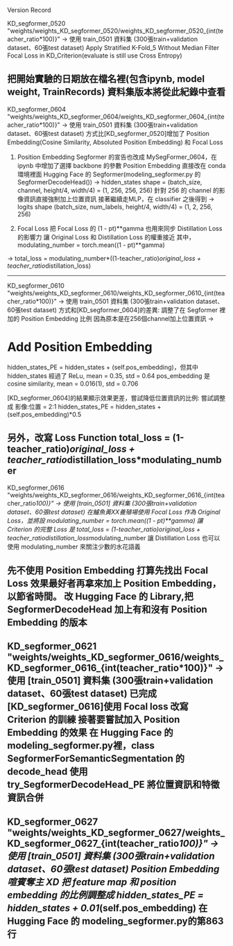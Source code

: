 Version Record


KD_segformer_0520
"weights/weights_KD_segformer_0520/weights_KD_segformer_0520_{int(teacher_ratio*100)}"
->
使用 train_0501 資料集 (300張train+validation dataset、60張test dataset)
Apply Stratified K-Fold_5
Without Median Filter
Focal Loss in KD_Criterion(evaluate is still use Cross Entropy)

把開始實驗的日期放在檔名裡(包含ipynb, model weight, TrainRecords)
資料集版本將從此紀錄中查看
--------------------------------------------------------
KD_segformer_0604
"weights/weights_KD_segformer_0604/weights_KD_segformer_0604_{int(teacher_ratio*100)}"
->
使用 train_0501 資料集 (300張train+validation dataset、60張test dataset)
方式比[KD_segformer_0520]增加了 Position Embedding(Cosine Similarity, Absoluted Position Embedding) 和 Focal Loss

1. Position Embedding
Segformer 的宣告也改成 MySegFormer_0604，在 ipynb 中增加了選擇 backbone 的參數
Position Embedding 直接改在 conda 環境裡面 Hugging Face 的 Segformer(modeling_segformer.py 的 SegformerDecodeHead())
-> hidden_states shape = (batch_size, channel, height/4, width/4) = (1, 256, 256, 256)
針對 256 的 channel 的影像資訊直接強制加上位置資訊
接著繼續走MLP，在 classifier 之後得到
-> logits shape (batch_size, num_labels, height/4, width/4) = (1, 2, 256, 256)

2. Focal Loss
把 Focal Loss 的 (1 - pt)**gamma 也用來同步 Distillation Loss的影響力
讓 Original Loss 和 Distillation Loss 的權重接近
其中，modulating_number = torch.mean((1 - pt)**gamma)

-> total_loss = modulating_number*((1-teacher_ratio)*original_loss + teacher_ratio*distillation_loss)

--------------------------------------------------------
KD_segformer_0610
"weights/weights_KD_segformer_0610/weights_KD_segformer_0610_{int(teacher_ratio*100)}"
->
使用 train_0501 資料集 (300張train+validation dataset、60張test dataset)
方式和[KD_segformer_0604]的差異:
調整了在 Segformer 裡加的 Position Embedding 比例
因為原本是在256個channel加上位置資訊 ->
# Add Position Embedding
hidden_states_PE = hidden_states + (self.pos_embedding)，但其中
hidden_states 經過了 ReLu, mean = 0.35, std = 0.64
pos_embedding 是 cosine similarity, mean = 0.016(1), std = 0.706

[KD_segformer_0604]的結果顯示效果更差，嘗試降低位置資訊的比例: 嘗試調整成 影像:位置 = 2:1
hidden_states_PE = hidden_states + (self.pos_embedding)*0.5

另外，改寫 Loss Function
total_loss = (1-teacher_ratio)*original_loss + teacher_ratio*distillation_loss*modulating_number
--------------------------------------------------------
KD_segformer_0616
"weights/weights_KD_segformer_0616/weights_KD_segformer_0616_{int(teacher_ratio*100)}"
->
使用 [train_0501] 資料集 (300張train+validation dataset、60張test dataset)
在鱸魚黃XX養殖場使用 Focal Loss 作為 Original Loss，並將設 modulating_number = torch.mean((1 - pt)**gamma)
讓 Criterion 的完整 Loss 是 total_loss = (1-teacher_ratio)*original_loss + teacher_ratio*distillation_loss*modulating_number
讓 Distillation Loss 也可以使用 modulating_number 來關注少數的水花語義

先不使用 Position Embedding
打算先找出 Focal Loss 效果最好者再拿來加上 Position Embedding，以節省時間。
改 Hugging Face 的 Library,把 SegformerDecodeHead 加上有和沒有 Position Embedding 的版本
--------------------------------------------------------
KD_segformer_0621
"weights/weights_KD_segformer_0616/weights_KD_segformer_0616_{int(teacher_ratio*100)}"
->
使用 [train_0501] 資料集 (300張train+validation dataset、60張test dataset)
已完成[KD_segformer_0616]使用 Focal loss 改寫 Criterion 的訓練
接著要嘗試加入 Position Embedding 的效果
在 Hugging Face 的 modeling_segformer.py裡，class SegformerForSemanticSegmentation 的 decode_head 使用 try_SegformerDecodeHead_PE
將位置資訊和特徵資訊合併
--------------------------------------------------------
KD_segformer_0627
"weights/weights_KD_segformer_0627/weights_KD_segformer_0627_{int(teacher_ratio*100)}"
->
使用 [train_0501] 資料集 (300張train+validation dataset、60張test dataset)
Position Embedding 喧賓奪主 XD
把 feature map 和 position embedding 的比例調整成
hidden_states_PE = hidden_states + 0.01*(self.pos_embedding)
在 Hugging Face 的 modeling_segformer.py的第863行
--------------------------------------------------------
